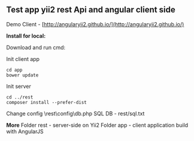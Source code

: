## Test app yii2 rest Api and angular client side

Demo Client - [http://angularyii2.github.io/](http://angularyii2.github.io/)

**Install for local:**

Download and run cmd:

Init client app
```
cd app
bower update
```

Init server
```
cd ../rest
composer install --prefer-dist
```

Change config \rest\config\db.php
SQL DB - rest/sql.txt

**More**
Folder rest - server-side on Yii2
Folder app - client application build with AngularJS
